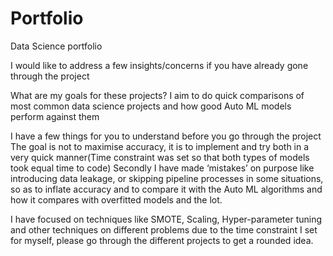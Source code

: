 # Portfolio
Data Science portfolio

I would like to address a few insights/concerns if you have already gone through the project

What are my goals for these projects? 
I aim to do quick comparisons of most common data science projects and how good Auto ML models perform against them 

I have a few things for you to understand before you go through the project 
The goal is not to maximise accuracy, it is to implement and try both in a very quick manner(Time constraint was set so that both types of models took equal time to code)
Secondly I have made ‘mistakes’ on purpose like introducing data leakage, or skipping pipeline processes in some situations, so as to inflate accuracy and to compare it with the Auto ML algorithms and how it compares with overfitted models and the lot. 

I have focused on techniques like SMOTE, Scaling, Hyper-parameter tuning and other techniques on different problems due to the time constraint I set for myself, please go through the different projects to get a rounded idea.
